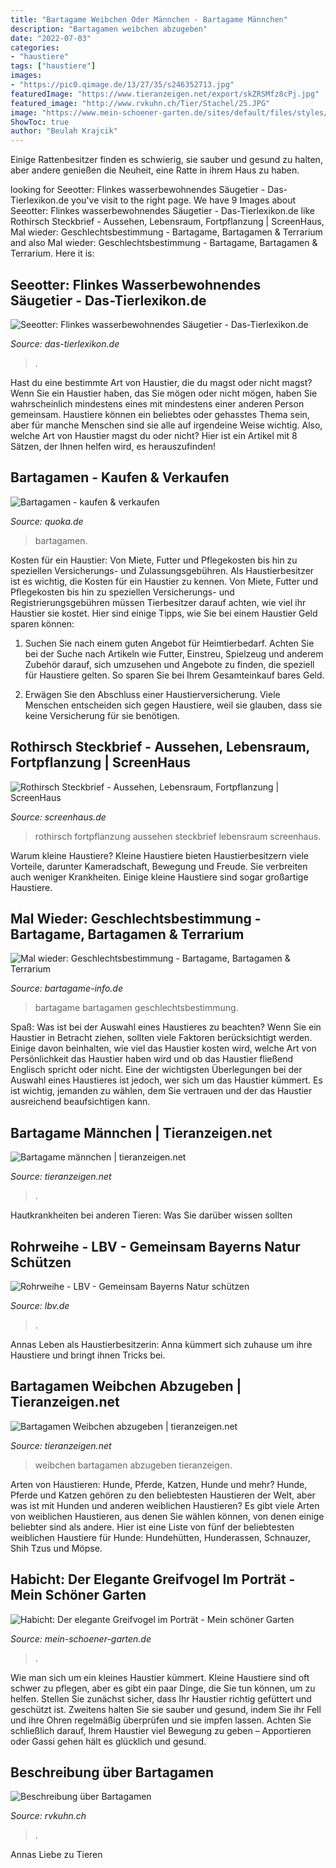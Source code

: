 ```yaml
---
title: "Bartagame Weibchen Oder Männchen - Bartagame Männchen"
description: "Bartagamen weibchen abzugeben"
date: "2022-07-03"
categories:
- "haustiere"
tags: ["haustiere"]
images:
- "https://pic0.qimage.de/13/27/35/s246352713.jpg"
featuredImage: "https://www.tieranzeigen.net/export/skZRSMfz8cPj.jpg"
featured_image: "http://www.rvkuhn.ch/Tier/Stachel/25.JPG"
image: "https://www.mein-schoener-garten.de/sites/default/files/styles/og_image/public/habicht-sitzend-1297174301-istock.jpg?h=c029297a&amp;itok=71kQVJa3"
ShowToc: true
author: "Beulah Krajcik"
---
```



Einige Rattenbesitzer finden es schwierig, sie sauber und gesund zu halten, aber andere genießen die Neuheit, eine Ratte in ihrem Haus zu haben.

	

		
looking for Seeotter: Flinkes wasserbewohnendes Säugetier - Das-Tierlexikon.de you've visit to the right page. We have 9 Images about Seeotter: Flinkes wasserbewohnendes Säugetier - Das-Tierlexikon.de like Rothirsch Steckbrief - Aussehen, Lebensraum, Fortpflanzung | ScreenHaus, Mal wieder: Geschlechtsbestimmung - Bartagame, Bartagamen &amp; Terrarium and also Mal wieder: Geschlechtsbestimmung - Bartagame, Bartagamen &amp; Terrarium. Here it is:
		
    
## Seeotter: Flinkes Wasserbewohnendes Säugetier - Das-Tierlexikon.de

<img loading=lazy src="https://www.das-tierlexikon.de/wp-content/uploads/2017/08/seeotter.jpg" onerror="this.onerror=null;this.src='https://tse3.mm.bing.net/th?id=OIP.VmS3Z1VJ73bJr-026VfwyAHaE8&amp;pid=15.1';" alt="Seeotter: Flinkes wasserbewohnendes Säugetier - Das-Tierlexikon.de">

_Source: das-tierlexikon.de_

>. 

	

Hast du eine bestimmte Art von Haustier, die du magst oder nicht magst?
Wenn Sie ein Haustier haben, das Sie mögen oder nicht mögen, haben Sie wahrscheinlich mindestens eines mit mindestens einer anderen Person gemeinsam. Haustiere können ein beliebtes oder gehasstes Thema sein, aber für manche Menschen sind sie alle auf irgendeine Weise wichtig. Also, welche Art von Haustier magst du oder nicht? Hier ist ein Artikel mit 8 Sätzen, der Ihnen helfen wird, es herauszufinden!

    
## Bartagamen - Kaufen &amp; Verkaufen

<img loading=lazy src="https://pic0.qimage.de/13/27/35/s246352713.jpg" onerror="this.onerror=null;this.src='https://tse2.mm.bing.net/th?id=OIP.Baq1nurGGG1X-3K5jaKHUwAAAA&amp;pid=15.1';" alt="Bartagamen - kaufen &amp; verkaufen">

_Source: quoka.de_

>bartagamen. 

	

Kosten für ein Haustier: Von Miete, Futter und Pflegekosten bis hin zu speziellen Versicherungs- und Zulassungsgebühren.
Als Haustierbesitzer ist es wichtig, die Kosten für ein Haustier zu kennen. Von Miete, Futter und Pflegekosten bis hin zu speziellen Versicherungs- und Registrierungsgebühren müssen Tierbesitzer darauf achten, wie viel ihr Haustier sie kostet. Hier sind einige Tipps, wie Sie bei einem Haustier Geld sparen können:
1. Suchen Sie nach einem guten Angebot für Heimtierbedarf. Achten Sie bei der Suche nach Artikeln wie Futter, Einstreu, Spielzeug und anderem Zubehör darauf, sich umzusehen und Angebote zu finden, die speziell für Haustiere gelten. So sparen Sie bei Ihrem Gesamteinkauf bares Geld.

2. Erwägen Sie den Abschluss einer Haustierversicherung. Viele Menschen entscheiden sich gegen Haustiere, weil sie glauben, dass sie keine Versicherung für sie benötigen.

    
## Rothirsch Steckbrief - Aussehen, Lebensraum, Fortpflanzung | ScreenHaus

<img loading=lazy src="https://www.screenhaus.de/wp-content/uploads/2020/03/rothirsch-kitz-1024x678.jpg" onerror="this.onerror=null;this.src='https://tse4.mm.bing.net/th?id=OIP.B50cKAs4_hzbQvmv-j022QHaE5&amp;pid=15.1';" alt="Rothirsch Steckbrief - Aussehen, Lebensraum, Fortpflanzung | ScreenHaus">

_Source: screenhaus.de_

>rothirsch fortpflanzung aussehen steckbrief lebensraum screenhaus. 

	

Warum kleine Haustiere?
Kleine Haustiere bieten Haustierbesitzern viele Vorteile, darunter Kameradschaft, Bewegung und Freude. Sie verbreiten auch weniger Krankheiten. Einige kleine Haustiere sind sogar großartige Haustiere.

    
## Mal Wieder: Geschlechtsbestimmung - Bartagame, Bartagamen &amp; Terrarium

<img loading=lazy src="http://s1.up.picr.de/5172829.jpg" onerror="this.onerror=null;this.src='https://tse1.mm.bing.net/th?id=OIP.hIvOi6vftus0Z5LX0uOgYAHaE8&amp;pid=15.1';" alt="Mal wieder: Geschlechtsbestimmung - Bartagame, Bartagamen &amp; Terrarium">

_Source: bartagame-info.de_

>bartagame bartagamen geschlechtsbestimmung. 

	

Spaß: Was ist bei der Auswahl eines Haustieres zu beachten?
Wenn Sie ein Haustier in Betracht ziehen, sollten viele Faktoren berücksichtigt werden. Einige davon beinhalten, wie viel das Haustier kosten wird, welche Art von Persönlichkeit das Haustier haben wird und ob das Haustier fließend Englisch spricht oder nicht. Eine der wichtigsten Überlegungen bei der Auswahl eines Haustieres ist jedoch, wer sich um das Haustier kümmert. Es ist wichtig, jemanden zu wählen, dem Sie vertrauen und der das Haustier ausreichend beaufsichtigen kann.

    
## Bartagame Männchen | Tieranzeigen.net

<img loading=lazy src="https://www.tieranzeigen.net/export/h6VeMM3GaPsu.JPG" onerror="this.onerror=null;this.src='https://tse1.mm.bing.net/th?id=OIP.qDHIx4QdozCq23pisCEKYAHaFj&amp;pid=15.1';" alt="Bartagame männchen | tieranzeigen.net">

_Source: tieranzeigen.net_

>. 

	

Hautkrankheiten bei anderen Tieren: Was Sie darüber wissen sollten

    
## Rohrweihe - LBV - Gemeinsam Bayerns Natur Schützen

<img loading=lazy src="https://www.lbv.de/assets/images/c/Fliegende-Rohrweihe-Zdenek-Tunka-LBV-Bildarchiv-a2f30c22.jpg" onerror="this.onerror=null;this.src='https://tse2.mm.bing.net/th?id=OIP.VNiIglG_LV9k_VLsffVPEAHaE8&amp;pid=15.1';" alt="Rohrweihe - LBV - Gemeinsam Bayerns Natur schützen">

_Source: lbv.de_

>. 

	

Annas Leben als Haustierbesitzerin: Anna kümmert sich zuhause um ihre Haustiere und bringt ihnen Tricks bei.

    
## Bartagamen Weibchen Abzugeben | Tieranzeigen.net

<img loading=lazy src="https://www.tieranzeigen.net/export/skZRSMfz8cPj.jpg" onerror="this.onerror=null;this.src='https://tse1.mm.bing.net/th?id=OIP.hGCP9FDGdp8p8NXsGfzyWgHaE8&amp;pid=15.1';" alt="Bartagamen Weibchen abzugeben | tieranzeigen.net">

_Source: tieranzeigen.net_

>weibchen bartagamen abzugeben tieranzeigen. 

	

Arten von Haustieren: Hunde, Pferde, Katzen, Hunde und mehr?
Hunde, Pferde und Katzen gehören zu den beliebtesten Haustieren der Welt, aber was ist mit Hunden und anderen weiblichen Haustieren? Es gibt viele Arten von weiblichen Haustieren, aus denen Sie wählen können, von denen einige beliebter sind als andere. Hier ist eine Liste von fünf der beliebtesten weiblichen Haustiere für Hunde: Hundehütten, Hunderassen, Schnauzer, Shih Tzus und Möpse.

    
## Habicht: Der Elegante Greifvogel Im Porträt - Mein Schöner Garten

<img loading=lazy src="https://www.mein-schoener-garten.de/sites/default/files/styles/og_image/public/habicht-sitzend-1297174301-istock.jpg?h=c029297a&amp;itok=71kQVJa3" onerror="this.onerror=null;this.src='https://tse4.mm.bing.net/th?id=OIP.vzNYqTjIBx5b6XPquRntLgHaD4&amp;pid=15.1';" alt="Habicht: Der elegante Greifvogel im Porträt - Mein schöner Garten">

_Source: mein-schoener-garten.de_

>. 

	

Wie man sich um ein kleines Haustier kümmert.
Kleine Haustiere sind oft schwer zu pflegen, aber es gibt ein paar Dinge, die Sie tun können, um zu helfen. Stellen Sie zunächst sicher, dass Ihr Haustier richtig gefüttert und geschützt ist. Zweitens halten Sie sie sauber und gesund, indem Sie ihr Fell und ihre Ohren regelmäßig überprüfen und sie impfen lassen. Achten Sie schließlich darauf, Ihrem Haustier viel Bewegung zu geben – Apportieren oder Gassi gehen hält es glücklich und gesund.

    
## Beschreibung über Bartagamen

<img loading=lazy src="http://www.rvkuhn.ch/Tier/Stachel/25.JPG" onerror="this.onerror=null;this.src='https://tse3.mm.bing.net/th?id=OIP.HkHNbkOM_0AN1k6uFqQkWwHaJ0&amp;pid=15.1';" alt="Beschreibung über Bartagamen">

_Source: rvkuhn.ch_

>. 

	

Annas Liebe zu Tieren

